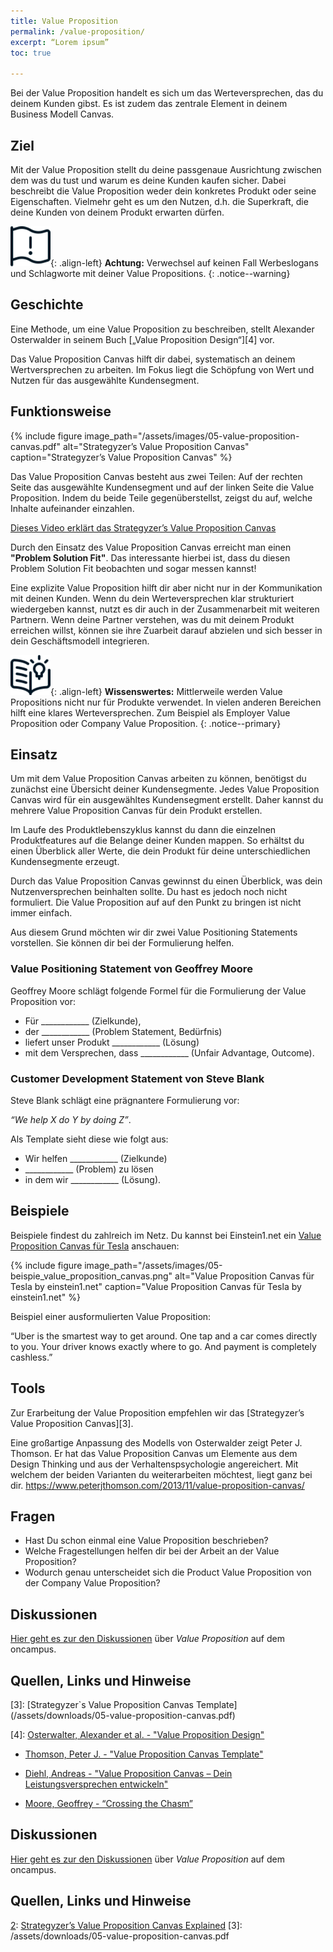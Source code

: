 ```yaml
---
title: Value Proposition
permalink: /value-proposition/
excerpt: “Lorem ipsum”
toc: true

---
```


Bei der Value Proposition handelt es sich um das Werteversprechen, das du deinem Kunden gibst. 
Es ist zudem das zentrale Element in deinem Business Modell Canvas.


## Ziel

Mit der Value Proposition stellt du deine passgenaue Ausrichtung zwischen dem was du tust und warum es deine Kunden kaufen sicher. 
Dabei beschreibt die Value Proposition weder dein konkretes Produkt oder seine Eigenschaften. 
Vielmehr geht es um den Nutzen, d.h. die Superkraft, die deine Kunden von deinem Produkt erwarten dürfen.

![image-left][image-1]{: .align-left} 
**Achtung:**
Verwechsel auf keinen Fall Werbeslogans und Schlagworte mit deiner Value Propositions.
{: .notice--warning}


## Geschichte

Eine Methode, um eine Value Proposition zu beschreiben, stellt Alexander Osterwalder in seinem Buch [„Value Proposition Design“][4] vor. 

Das Value Proposition Canvas hilft dir dabei, systematisch an deinem Wertversprechen zu arbeiten. 
Im Fokus liegt die Schöpfung von Wert und Nutzen für das ausgewählte Kundensegment.

## Funktionsweise

{% include figure image_path="/assets/images/05-value-proposition-canvas.pdf" alt="Strategyzer’s Value Proposition Canvas" caption="Strategyzer’s Value Proposition Canvas" %}


Das Value Proposition Canvas besteht aus zwei Teilen:
Auf der rechten Seite das ausgewählte Kundensegment und auf der linken Seite die Value Proposition. 
Indem du beide Teile gegenüberstellst, zeigst du auf, welche Inhalte aufeinander einzahlen.

[Dieses Video erklärt das Strategyzer’s Value Proposition Canvas][2]

Durch den Einsatz des Value Proposition Canvas erreicht man einen **"Problem Solution Fit"**. 
Das interessante hierbei ist, dass du diesen Problem Solution Fit beobachten und sogar messen kannst!

Eine explizite Value Proposition hilft dir aber nicht nur in der Kommunikation mit deinen Kunden. 
Wenn du dein Werteversprechen klar strukturiert wiedergeben kannst, nutzt es dir auch in der Zusammenarbeit mit weiteren Partnern. 
Wenn deine Partner verstehen, was du mit deinem Produkt erreichen willst, können sie ihre Zuarbeit darauf abzielen und sich besser in dein Geschäftsmodell integrieren.

![image-left][image-2]{: .align-left}
**Wissenswertes:**
Mittlerweile werden Value Propositions nicht nur für Produkte verwendet. 
In vielen anderen Bereichen hilft eine klares Werteversprechen.
Zum Beispiel als Employer Value Proposition oder Company Value Proposition.
{: .notice--primary}


## Einsatz

Um mit dem Value Proposition Canvas arbeiten zu können, benötigst du zunächst eine Übersicht deiner Kundensegmente.
Jedes Value Proposition Canvas wird für ein ausgewähltes Kundensegment erstellt. Daher kannst du mehrere Value Proposition Canvas für dein Produkt erstellen.

Im Laufe des Produktlebenszyklus kannst du dann die einzelnen Produktfeatures auf die Belange deiner Kunden mappen. 
So erhältst du einen Überblick aller Werte, die dein Produkt für deine unterschiedlichen Kundensegmente erzeugt.

Durch das Value Proposition Canvas gewinnst du einen Überblick, was dein Nutzenversprechen beinhalten sollte. 
Du hast es jedoch noch nicht formuliert. Die Value Proposition auf auf den Punkt zu bringen ist nicht immer einfach.

Aus diesem Grund möchten wir dir zwei Value Positioning Statements vorstellen. Sie können dir bei der Formulierung helfen.

### Value Positioning Statement  von Geoffrey Moore

Geoffrey Moore schlägt folgende Formel für die Formulierung der Value Proposition vor:

* Für  ____________ (Zielkunde),
* der ____________  (Problem Statement, Bedürfnis)
* liefert unser Produkt ____________  (Lösung)
* mit dem Versprechen, dass  ____________ (Unfair Advantage, Outcome).


### Customer Development Statement von Steve Blank

Steve Blank schlägt eine prägnantere Formulierung vor:

*“We help X do Y by doing Z”*.

Als Template sieht diese wie folgt aus:

* Wir helfen ____________ (Zielkunde)
* ____________  (Problem) zu lösen
* in dem wir ____________ (Lösung).

## Beispiele

Beispiele findest du zahlreich im Netz. Du kannst bei Einstein1.net ein [Value Proposition Canvas für Tesla]( https://www.einstein1.net/value-proposition-canvas/) anschauen: 
 
{% include figure image_path="/assets/images/05-beispie_value_proposition_canvas.png" alt="Value Proposition Canvas für Tesla by einstein1.net" caption="Value Proposition Canvas für Tesla by einstein1.net" %}

Beispiel einer ausformulierten Value Proposition: 
 
“Uber is the smartest way to get around. One tap and a car comes directly to you. Your driver knows exactly where to go. And payment is completely cashless.”


## Tools

Zur Erarbeitung der Value Proposition empfehlen wir das [Strategyzer’s Value Proposition Canvas][3].


Eine großartige Anpassung des Modells von Osterwalder zeigt Peter J. Thomson. 
Er hat das Value Proposition Canvas um Elemente aus dem Design Thinking und aus der Verhaltenspsychologie angereichert. 
Mit welchem der beiden Varianten du weiterarbeiten möchtest, liegt ganz bei dir.
https://www.peterjthomson.com/2013/11/value-proposition-canvas/


## Fragen

* Hast Du schon einmal eine Value Proposition beschrieben?
* Welche Fragestellungen helfen dir bei der Arbeit an der Value Proposition?
* Wodurch genau unterscheidet sich die Product Value Proposition von der Company Value Proposition?

## Diskussionen

[Hier geht es zur den Diskussionen][1] über *Value Proposition* auf dem oncampus.

## Quellen, Links und Hinweise


[1]:	https://www.oncampus.de/course/weiterbildung/moocs/apomooc/section "oncampus Forum zu Business Model"

[2]:	https://vimeo.com/208131526

[3]:	[Strategyzer`s Value Proposition Canvas Template] (/assets/downloads/05-value-proposition-canvas.pdf)

[4]:	[Osterwalter, Alexander et al. - "Value Proposition Design"](https://www.amazon.de/Value-Proposition-Design-Fortsetzung-Bestsellers/dp/359350331X/ref=sr_1_2?dchild=1&keywords=Value+Proposition+Design&qid=1586343609&sr=8-2)

[5]:	https://www.shopify.de/blog/value-propositions

*	[Thomson, Peter J. - "Value Proposition Canvas Template"](https://www.peterjthomson.com/2013/11/value-proposition-canvas/)
*	[Diehl, Andreas - "Value Proposition Canvas – Dein Leistungsversprechen entwickeln"](https://digitaleneuordnung.de/blog/value-proposition-canvas/)

* [Moore, Geoffrey - “Crossing the Chasm”](https://www.amazon.de/Crossing-Chasm-3rd-Disruptive-Mainstream-ebook/dp/B00DB3D81G/ref=sr_1_1?__mk_de_DE=%C3%85M%C3%85%C5%BD%C3%95%C3%91&dchild=1&keywords=Crossing+the+Chasm&qid=1586438825&sr=8-1)


[image-1]:	/assets/images/flag-warning.png
[image-2]:	/assets/images/read-light-idea.png
[image-3]:	/assets/images/read-search.png
[image-4]:	/assets/images/lab-flask-experiment.png
[image-5]:	/assets/images/audio-book-headphones-person.png
[image-6]:	/assets/images/e-learning-book-laptop.png
[image-7]:	/assets/images/library.png















## Diskussionen

[Hier geht es zur den Diskussionen][1] über *Value Proposition* auf dem oncampus.

## Quellen, Links und Hinweise


[1]:	https://www.oncampus.de/course/weiterbildung/moocs/apomooc/section "oncampus Forum zu Business Model"
[2]:	[Strategyzer’s Value Proposition Canvas Explained](https://vimeo.com/208131526)
[3]:	/assets/downloads/05-value-proposition-canvas.pdf



[image-1]:	/assets/images/read-light-idea.png
[image-2]:	/assets/images/read-light-idea.png
[image-3]:	/assets/images/read-light-idea.png